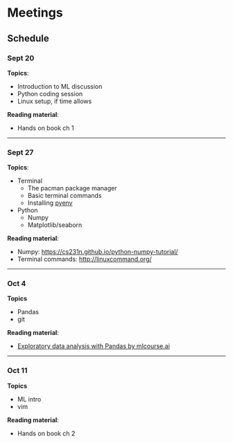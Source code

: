# Meetings

## Schedule

### Sept 20

**Topics**:

- Introduction to ML discussion
- Python coding session
- Linux setup, if time allows

**Reading material**:

- Hands on book ch 1

---

### Sept 27

**Topics**:

- Terminal
  - The pacman package manager
  - Basic terminal commands
  - Installing [pyenv](https://github.com/pyenv/pyenv)
- Python
  - Numpy
  - Matplotlib/seaborn

**Reading material**:

- Numpy: https://cs231n.github.io/python-numpy-tutorial/
- Terminal commands: http://linuxcommand.org/

---

### Oct 4

**Topics**

- Pandas
- git

**Reading material**:

- [Exploratory data analysis with Pandas by mlcourse.ai](https://mlcourse.ai/articles/topic1-exploratory-data-analysis-with-pandas/)

---

### Oct 11

**Topics**

- ML intro
- vim

**Reading material**:

- Hands on book ch 2
